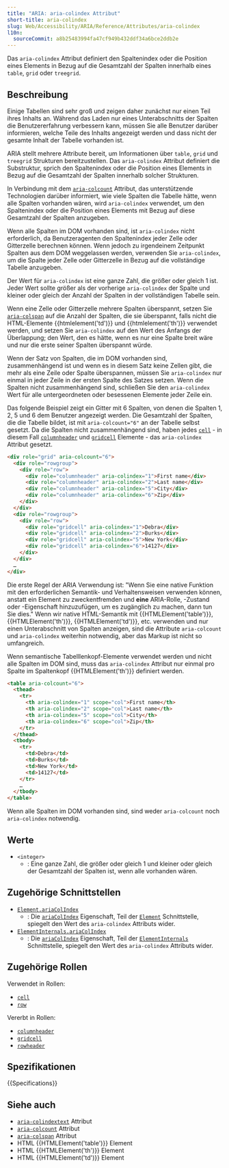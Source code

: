 ```yaml
---
title: "ARIA: aria-colindex Attribut"
short-title: aria-colindex
slug: Web/Accessibility/ARIA/Reference/Attributes/aria-colindex
l10n:
  sourceCommit: a8b25483994fa47cf949b432ddf34a6bce2ddb2e
---
```


Das `aria-colindex` Attribut definiert den Spaltenindex oder die Position eines Elements in Bezug auf die Gesamtzahl der Spalten innerhalb eines `table`, `grid` oder `treegrid`.

## Beschreibung

Einige Tabellen sind sehr groß und zeigen daher zunächst nur einen Teil ihres Inhalts an. Während das Laden nur eines Unterabschnitts der Spalten die Benutzererfahrung verbessern kann, müssen Sie alle Benutzer darüber informieren, welche Teile des Inhalts angezeigt werden und dass nicht der gesamte Inhalt der Tabelle vorhanden ist.

ARIA stellt mehrere Attribute bereit, um Informationen über `table`, `grid` und `treegrid` Strukturen bereitzustellen. Das `aria-colindex` Attribut definiert die Substruktur, sprich den Spaltenindex oder die Position eines Elements in Bezug auf die Gesamtzahl der Spalten innerhalb solcher Strukturen.

In Verbindung mit dem [`aria-colcount`](/de/docs/Web/Accessibility/ARIA/Reference/Attributes/aria-colcount) Attribut, das unterstützende Technologien darüber informiert, wie viele Spalten die Tabelle hätte, wenn alle Spalten vorhanden wären, wird `aria-colindex` verwendet, um den Spaltenindex oder die Position eines Elements mit Bezug auf diese Gesamtzahl der Spalten anzugeben.

Wenn alle Spalten im DOM vorhanden sind, ist `aria-colindex` nicht erforderlich, da Benutzeragenten den Spaltenindex jeder Zelle oder Gitterzelle berechnen können. Wenn jedoch zu irgendeinem Zeitpunkt Spalten aus dem DOM weggelassen werden, verwenden Sie `aria-colindex`, um die Spalte jeder Zelle oder Gitterzelle in Bezug auf die vollständige Tabelle anzugeben.

Der Wert für `aria-colindex` ist eine ganze Zahl, die größer oder gleich 1 ist. Jeder Wert sollte größer als der vorherige `aria-colindex` der Spalte und kleiner oder gleich der Anzahl der Spalten in der vollständigen Tabelle sein.

Wenn eine Zelle oder Gitterzelle mehrere Spalten überspannt, setzen Sie [`aria-colspan`](/de/docs/Web/Accessibility/ARIA/Reference/Attributes/aria-colspan) auf die Anzahl der Spalten, die sie überspannt, falls nicht die HTML-Elemente {{htmlelement('td')}} und {{htmlelement('th')}} verwendet werden, und setzen Sie `aria-colindex` auf den Wert des Anfangs der Überlappung; den Wert, den es hätte, wenn es nur eine Spalte breit wäre und nur die erste seiner Spalten überspannt würde.

Wenn der Satz von Spalten, die im DOM vorhanden sind, zusammenhängend ist und wenn es in diesem Satz keine Zellen gibt, die mehr als eine Zeile oder Spalte überspannen, müssen Sie `aria-colindex` nur einmal in jeder Zeile in der ersten Spalte des Satzes setzen. Wenn die Spalten nicht zusammenhängend sind, schließen Sie den `aria-colindex` Wert für alle untergeordneten oder besessenen Elemente jeder Zeile ein.

Das folgende Beispiel zeigt ein Gitter mit 6 Spalten, von denen die Spalten 1, 2, 5 und 6 dem Benutzer angezeigt werden. Die Gesamtzahl der Spalten, die die Tabelle bildet, ist mit `aria-colcount="6"` an der Tabelle selbst gesetzt. Da die Spalten nicht zusammenhängend sind, haben jedes [`cell`](/de/docs/Web/Accessibility/ARIA/Reference/Roles/cell_role) - in diesem Fall [`columnheader`](/de/docs/Web/Accessibility/ARIA/Reference/Roles/columnheader_role) und [`gridcell`](/de/docs/Web/Accessibility/ARIA/Reference/Roles/gridcell_role) Elemente - das `aria-colindex` Attribut gesetzt.

```html
<div role="grid" aria-colcount="6">
  <div role="rowgroup">
    <div role="row">
      <div role="columnheader" aria-colindex="1">First name</div>
      <div role="columnheader" aria-colindex="2">Last name</div>
      <div role="columnheader" aria-colindex="5">City</div>
      <div role="columnheader" aria-colindex="6">Zip</div>
    </div>
  </div>
  <div role="rowgroup">
    <div role="row">
      <div role="gridcell" aria-colindex="1">Debra</div>
      <div role="gridcell" aria-colindex="2">Burks</div>
      <div role="gridcell" aria-colindex="5">New York</div>
      <div role="gridcell" aria-colindex="6">14127</div>
    </div>
  </div>
  …
</div>
```

Die erste Regel der ARIA Verwendung ist: "Wenn Sie eine native Funktion mit den erforderlichen Semantik- und Verhaltensweisen verwenden können, anstatt ein Element zu zweckentfremden und **eine** ARIA-Rolle, -Zustand oder -Eigenschaft hinzuzufügen, um es zugänglich zu machen, dann tun Sie dies." Wenn wir native HTML-Semantik mit {{HTMLElement('table')}}, {{HTMLElement('th')}}, {{HTMLElement('td')}}, etc. verwenden und nur einen Unterabschnitt von Spalten anzeigen, sind die Attribute `aria-colcount` und `aria-colindex` weiterhin notwendig, aber das Markup ist nicht so umfangreich.

Wenn semantische Tabelllenkopf-Elemente verwendet werden und nicht alle Spalten im DOM sind, muss das `aria-colindex` Attribut nur einmal pro Spalte im Spaltenkopf {{HTMLElement('th')}} definiert werden.

```html
<table aria-colcount="6">
  <thead>
    <tr>
      <th aria-colindex="1" scope="col">First name</th>
      <th aria-colindex="2" scope="col">Last name</th>
      <th aria-colindex="5" scope="col">City</th>
      <th aria-colindex="6" scope="col">Zip</th>
    </tr>
  </thead>
  <tbody>
    <tr>
      <td>Debra</td>
      <td>Burks</td>
      <td>New York</td>
      <td>14127</td>
    </tr>
    …
  </tbody>
</table>
```

Wenn alle Spalten im DOM vorhanden sind, sind weder `aria-colcount` noch `aria-colindex` notwendig.

## Werte

- `<integer>`
  - : Eine ganze Zahl, die größer oder gleich 1 und kleiner oder gleich der Gesamtzahl der Spalten ist, wenn alle vorhanden wären.

## Zugehörige Schnittstellen

- [`Element.ariaColIndex`](/de/docs/Web/API/Element/ariaColIndex)
  - : Die [`ariaColIndex`](/de/docs/Web/API/Element/ariaColIndex) Eigenschaft, Teil der [`Element`](/de/docs/Web/API/Element) Schnittstelle, spiegelt den Wert des `aria-colindex` Attributs wider.
- [`ElementInternals.ariaColIndex`](/de/docs/Web/API/ElementInternals/ariaColIndex)
  - : Die [`ariaColIndex`](/de/docs/Web/API/ElementInternals/ariaColIndex) Eigenschaft, Teil der [`ElementInternals`](/de/docs/Web/API/ElementInternals) Schnittstelle, spiegelt den Wert des `aria-colindex` Attributs wider.

## Zugehörige Rollen

Verwendet in Rollen:

- [`cell`](/de/docs/Web/Accessibility/ARIA/Reference/Roles/cell_role)
- [`row`](/de/docs/Web/Accessibility/ARIA/Reference/Roles/row_role)

Vererbt in Rollen:

- [`columnheader`](/de/docs/Web/Accessibility/ARIA/Reference/Roles/columnheader_role)
- [`gridcell`](/de/docs/Web/Accessibility/ARIA/Reference/Roles/gridcell_role)
- [`rowheader`](/de/docs/Web/Accessibility/ARIA/Reference/Roles/rowheader_role)

## Spezifikationen

{{Specifications}}

## Siehe auch

- [`aria-colindextext`](/de/docs/Web/Accessibility/ARIA/Reference/Attributes/aria-colindextext) Attribut
- [`aria-colcount`](/de/docs/Web/Accessibility/ARIA/Reference/Attributes/aria-colcount) Attribut
- [`aria-colspan`](/de/docs/Web/Accessibility/ARIA/Reference/Attributes/aria-colspan) Attribut
- HTML {{HTMLElement('table')}} Element
- HTML {{HTMLElement('th')}} Element
- HTML {{HTMLElement('td')}} Element
